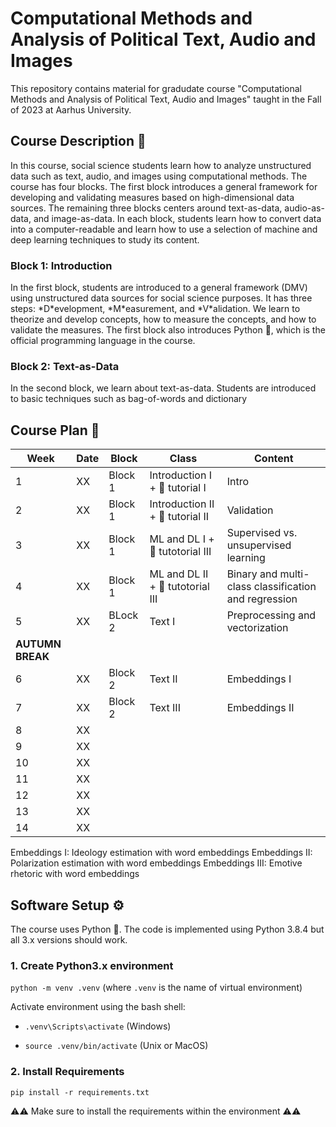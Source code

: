 # Computational Methods and Analysis of Political Text, Audio and Images
This repository contains material for gradudate course "Computational Methods and Analysis of Political Text, Audio and Images" taught in the Fall of 2023 at Aarhus University.


<h2 align="left" id="description">Course Description 📅</h2>
In this course, social science students learn how to analyze unstructured data such as text, audio, and images using computational methods. The course has four blocks. The first block introduces a general framework for developing and validating measures based on high-dimensional data sources. The remaining three blocks centers around text-as-data, audio-as-data, and image-as-data. In each block, students learn how to convert data into a computer-readable and learn how to use a selection of machine and deep learning techniques to study its content. 


<h3 align="left" id="block1">Block 1: Introduction</h3>
In the first block, students are introduced to a general framework (DMV) using unstructured data sources for social science purposes. It has three steps: *D*evelopment, *M*easurement, and *V*alidation. We learn to theorize and develop concepts, how to measure the concepts, and how to validate the measures. The first block also introduces Python 🐍, which is the official programming language in the course. 

<h3 align="left" id="block2">Block 2: Text-as-Data</h3>
In the second block, we learn about text-as-data. Students are introduced to basic techniques such as bag-of-words and dictionary


<h2 align="left" id="description">Course Plan 📅</h2>



| Week  | Date | Block  | Class | Content | 
|---|----|---|---|---|
| 1  |  XX  | Block 1  | Introduction I + 🐍 tutorial I | Intro |
| 2  |  XX  | Block 1  | Introduction II + 🐍 tutorial II | Validation |  
| 3  |  XX  | Block 1  |ML and DL I + 🐍 tutotorial III | Supervised vs. unsupervised learning |  
| 4  |  XX  | Block 1  |ML and DL II + 🐍 tutotorial III | Binary and multi-class classification and regression |  
| 5  |  XX  | BLock 2  | Text I | Preprocessing and vectorization|  
| **AUTUMN BREAK**  |  |   |  |  
| 6  |  XX  | Block 2 | Text II | Embeddings I |  
| 7  |  XX  | Block 2 | Text III | Embeddings II |  
| 8  |  XX  |   | |  
| 9  |  XX  |   | |  
| 10  |  XX  |   | |  
| 11  |  XX  |   | |  
| 12 |  XX  |   | |  
| 13  |  XX  |   | |  
| 14  |  XX  |   | |  



Embeddings I: Ideology estimation with word embeddings
Embeddings II: Polarization estimation with word embeddings
Embeddings III: Emotive rhetoric with word embeddings



<h2 align="left" id="setup">Software Setup ⚙️</h2>
The course uses Python 🐍. The code is implemented using Python 3.8.4 but all 3.x versions should work.

### 1. Create Python3.x environment

`python -m venv .venv` (where `.venv` is the name of virtual environment)

Activate environment using the bash shell:

* `.venv\Scripts\activate` (Windows)

*  `source .venv/bin/activate` (Unix or MacOS)


### 2. Install Requirements

`pip install -r requirements.txt`

⚠️⚠️ Make sure to install the requirements within the environment ⚠️⚠️



